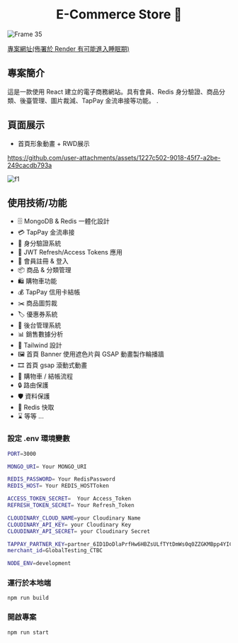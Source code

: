 <h1 align="center">E-Commerce Store 🛒</h1>

![Frame 35](https://github.com/user-attachments/assets/09eefed5-1c69-41e4-9476-c413bb80fe16)



[專案網址(佈署於 Render 有可能進入睡眠期)](https://eaec-commerce.onrender.com/)

## 專案簡介

這是一款使用 React 建立的電子商務網站。具有會員、Redis 身分驗證、商品分類、後臺管理、圖片裁減、TapPay 金流串接等功能。
.
<br>
## 頁面展示
 - 首頁形象動畫 + RWD展示
   
https://github.com/user-attachments/assets/1227c502-9018-45f7-a2be-249cacdb793a


![f1](https://github.com/user-attachments/assets/8badba8a-c4b7-4f47-8d0d-ff0366da2cf0)


## 使用技術/功能

- 🗄️ MongoDB & Redis 一體化設計
- 💳 TapPay 金流串接
- 🔐 身分驗證系統
- 🔑 JWT Refresh/Access Tokens 應用
- 📝 會員註冊 & 登入
- 📦 商品 & 分類管理
- 🛍️ 購物車功能
- 💰 TapPay 信用卡結帳
- ✂️ 商品圖剪裁
- 🏷️ 優惠券系統
- 👑 後台管理系統
- 📊 銷售數據分析
- 🎨 Tailwind 設計
- 🖼️ 首頁 Banner 使用遮色片與 GSAP 動畫製作輪播牆
- 🎞️ 首頁 gsap 滾動式動畫
- 🛒 購物車 / 結帳流程
- 🔒 路由保護
- 🛡️ 資料保護
- 🚀 Redis 快取
- ⌛ 等等 ...

### 設定 .env 環境變數

```bash
PORT=3000

MONGO_URI= Your MONGO_URI

REDIS_PASSWORD= Your RedisPassword
REDIS_HOST= Your REDIS_HOSTToken

ACCESS_TOKEN_SECRET=  Your Access_Token
REFRESH_TOKEN_SECRET= Your Refresh_Token

CLOUDINARY_CLOUD_NAME=your Cloudinary Name
CLOUDINARY_API_KEY= your Cloudinary Key
CLOUDINARY_API_SECRET= your Cloudinary Secret

TAPPAY_PARTNER_KEY=partner_6ID1DoDlaPrfHw6HBZsULfTYtDmWs0q0ZZGKMBpp4YICWBxgK97eK3RM
merchant_id=GlobalTesting_CTBC

NODE_ENV=development
```

### 運行於本地端

```shell
npm run build
```

### 開啟專案

```shell
npm run start
```

